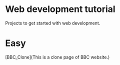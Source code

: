 # Web development tutorial

Projects to get started with web development.

# Easy
[BBC_Clone](This is a clone page of BBC website.)
